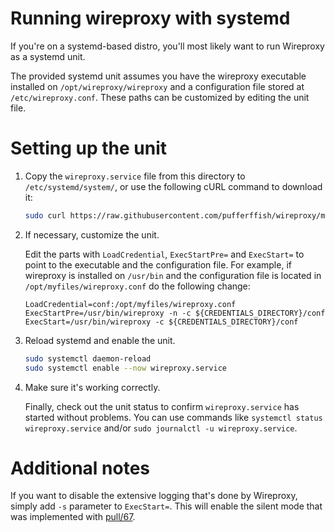 # Running wireproxy with systemd

If you're on a systemd-based distro, you'll most likely want to run Wireproxy as a systemd unit.

The provided systemd unit assumes you have the wireproxy executable installed on `/opt/wireproxy/wireproxy` and a configuration file stored at `/etc/wireproxy.conf`. These paths can be customized by editing the unit file.

# Setting up the unit

1. Copy the `wireproxy.service` file from this directory to `/etc/systemd/system/`, or use the following cURL command to download it:
   ```bash
   sudo curl https://raw.githubusercontent.com/pufferffish/wireproxy/master/systemd/wireproxy.service > /etc/systemd/system/wireproxy.service
   ```

2. If necessary, customize the unit.

   Edit the parts with `LoadCredential`, `ExecStartPre=` and `ExecStart=` to point to the executable and the configuration file. For example, if wireproxy is installed on `/usr/bin` and the configuration file is located in `/opt/myfiles/wireproxy.conf` do the following change:
   ```service
   LoadCredential=conf:/opt/myfiles/wireproxy.conf
   ExecStartPre=/usr/bin/wireproxy -n -c ${CREDENTIALS_DIRECTORY}/conf
   ExecStart=/usr/bin/wireproxy -c ${CREDENTIALS_DIRECTORY}/conf
   ```

4. Reload systemd and enable the unit.
   ```bash
   sudo systemctl daemon-reload
   sudo systemctl enable --now wireproxy.service
   ```

5. Make sure it's working correctly.

   Finally, check out the unit status to confirm `wireproxy.service` has started without problems. You can use commands like `systemctl status wireproxy.service` and/or `sudo journalctl -u wireproxy.service`.

# Additional notes

If you want to disable the extensive logging that's done by Wireproxy, simply add `-s` parameter to `ExecStart=`. This will enable the silent mode that was implemented with [pull/67](https://github.com/pufferffish/wireproxy/pull/67).

